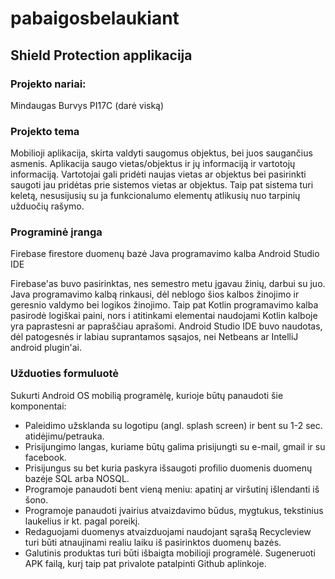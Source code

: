 # pabaigosbelaukiant
## Shield Protection applikacija
### Projekto nariai:
Mindaugas Burvys PI17C (darė viską)
### Projekto tema
Mobilioji aplikacija, skirta valdyti saugomus objektus, bei juos saugančius asmenis. Aplikacija saugo vietas/objektus ir jų informaciją ir vartotojų informaciją. Vartotojai gali pridėti naujas vietas ar objektus bei pasirinkti saugoti jau pridėtas prie sistemos vietas ar objektus. Taip pat sistema turi keletą, nesusijusių su ja funkcionalumo elementų atlikusių nuo tarpinių užduočių rašymo.
### Programinė įranga
Firebase firestore duomenų bazė
Java programavimo kalba
Android Studio IDE

Firebase'as buvo pasirinktas, nes semestro metu įgavau žinių, darbui su juo.
Java programavimo kalbą rinkausi, dėl neblogo šios kalbos žinojimo ir geresnio valdymo bei logikos žinojimo. Taip pat Kotlin programavimo kalba pasirodė logiškai paini, nors i atitinkami elementai naudojami Kotlin kalboje yra paprastesni ar papraščiau aprašomi.
Android Studio IDE buvo naudotas, dėl patogesnės ir labiau suprantamos sąsajos, nei Netbeans ar IntelliJ android plugin'ai.
### Užduoties formuluotė
Sukurti Android OS mobilią programėlę, kurioje būtų panaudoti šie komponentai:
  - Paleidimo užsklanda su logotipu (angl. splash screen) ir bent su 1-2 sec. atidėjimu/petrauka. 
  - Prisijungimo langas, kuriame būtų galima prisijungti su e-mail, gmail ir su facebook.
  - Prisijungus su bet kuria paskyra išsaugoti profilio duomenis duomenų bazėje SQL arba NOSQL.
  - Programoje panaudoti bent vieną meniu: apatinį ar viršutinį išlendanti iš šono.
  - Programoje panaudoti įvairius atvaizdavimo būdus, mygtukus, tekstinius laukelius ir kt. pagal poreikį.
  - Redaguojami duomenys atvaizduojami naudojant sąrašą Recycleview turi būti atnaujinami realiu laiku iš pasirinktos duomenų bazės.  
  - Galutinis produktas turi būti išbaigta mobilioji programėlė. Sugeneruoti APK failą, kurį taip pat privalote patalpinti Github aplinkoje.  
